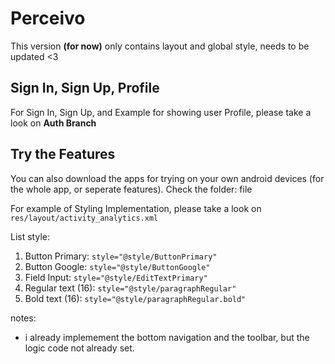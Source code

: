 # Perceivo
This version **(for now)** only contains layout and global style, needs to be updated <3

## Sign In, Sign Up, Profile
For Sign In, Sign Up, and Example for showing user Profile, please take a look on **Auth Branch**

## Try the Features
You can also download the apps for trying on your own android devices (for the whole app, or seperate features).
Check the folder: file

For example of Styling Implementation, please take a look on `res/layout/activity_analytics.xml`

List style:
1. Button Primary: `style="@style/ButtonPrimary"`
2. Button Google: `style="@style/ButtonGoogle"`
3. Field Input: `style="@style/EditTextPrimary"`
4. Regular text (16): `style="@style/paragraphRegular"`
5. Bold text (16): `style="@style/paragraphRegular.bold"`

notes:
- i already implemement the bottom navigation and the toolbar, but the logic code not already set.